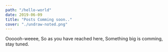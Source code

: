 ```yaml
---
path: "/hello-world"
date: 2019-06-09
title: "Posts Comming soon.."
cover: "./undraw-noted.png"
---
```


Oooooh-weeee, So as you have reached here, Something big is comming, stay tuned.
